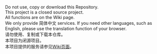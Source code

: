Do not use, copy or download this Repository.<br/>
This project is a closed source project.<br/>
All functions are on the Wiki page.<br/>
We only provide 简体中文 services. If you need other languages, such as English, please use the translation function of your browser.<br/>
请勿使用、复制或下载本仓库。<br/>
本项目为闭源项目。<br/>
本项目提供的服务请参见[Wiki页面](../../wiki)。<br/>
